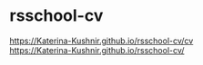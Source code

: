 # rsschool-cv

https://Katerina-Kushnir.github.io/rsschool-cv/cv  
https://Katerina-Kushnir.github.io/rsschool-cv/